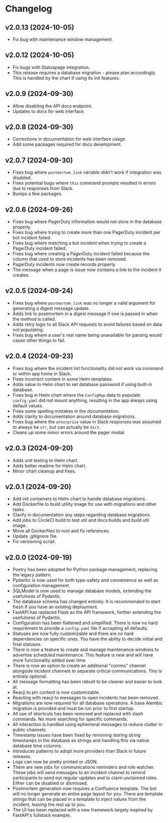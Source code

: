 # Changelog

## v2.0.13 (2024-10-05)

- Fix bug with maintenance window management.

## v2.0.12 (2024-10-05)

- Fix bugs with Statuspage integration.
- This release requires a database migration - please plan accordingly. This is handled by the chart if using its init features.

## v2.0.9 (2024-09-30)

- Allow disabling the API docs endpoint.
- Updates to docs for web interface.

## v2.0.8 (2024-09-30)

- Corrections in documentation for web interface usage.
- Add some packages required for docs development.

## v2.0.7 (2024-09-30)

- Fixes bug where `postmortem_link` variable didn't work if integration was disabled.
- Fixes potential bugs where `this` command prompts resulted in errors due to responses from Slack.
- Bumps a few packages.

## v2.0.6 (2024-09-26)

- Fixes bug where PagerDuty information would not store in the database properly.
- Fixes bug where trying to create more than one PagerDuty incident per bot incident failed.
- Fixes bug where matching a bot incident when trying to create a PagerDuty incident failed.
- Fixes bug where creating a PagerDuty incident failed because the column that used to store incidents has been removed.
- PagerDuty incidents now create records properly.
- The message when a page is issue now contains a link to the incident it creates.

## v2.0.5 (2024-09-24)

- Fixes bug where `postmortem_link` was no longer a valid argument for generating a digest message update.
- Adds link to postmortem in a digest message if one is passed in when the method is called.
- Adds retry logic to all Slack API requests to avoid failures based on data not populating.
- Fixes bug where a user's real name being unavailable for parsing would cause other things to fail.

## v2.0.4 (2024-09-23)

- Fixes bug where the incident list functionality did not work via command or within app home in Slack.
- Fixes incorrect content in some Helm templates.
- Adds value to Helm chart to set database password if using built-in database.
- Fixes bug in Helm chart where the `ConfigMap` data to populate `config.yaml` did not mount anything, resulting in the app always using default values.
- Fixes some spelling mistakes in the documentation.
- Adds clarity to documentation around database migrations.
- Fixes bug where the `enterprise` value in Slack responses was assumed to always be `str`, but can actually be `dict`.
- Cleans up some minor errors around the pager modal.

## v2.0.3 (2024-09-20)

- Adds unit testing to Helm chart.
- Adds better readme for Helm chart.
- Minor chart cleanup and fixes.

## v2.0.1 (2024-09-20)

- Add init containers to Helm chart to handle database migrations.
- Add Dockerfile to build utility image for use with migrations and other tasks.
- Clarify in documentation any steps regarding database migrations.
- Add jobs to CircleCI build to test util and docs builds and build util image.
- Move all Dockerfiles to root and fix references.
- Update .gitignore file.
- Fix versioning script.

## v2.0.0 (2024-09-19)

- Poetry has been adopted for Python package management, replacing the legacy pattern.
- Pydantic is now used for both type-safety and convenience as well as configuration management.
- SQLModel is now used to manage database models, extending the usefulness of Pydantic.
- The database schema has changed entirely. It is recommended to start fresh if you have an existing deployment.
- FastAPI has replaced Flask as the API framework, further extending the usefulness of Pydantic.
- Configuration has been flattened and simplified. There is now no hard requirement to provide a `config.yaml` file if accepting all defaults.
- Statuses are now fully customizable and there are no hard dependencies on specific ones. You have the ability to decide initial and final statuses.
- There is now a feature to create and manage maintenance windows to advertise scheduled maintenance. This feature is new and will have more functionality added over time.
- There is now an option to create an additional "comms" channel alongside incident channels to separate critical communications. This is entirely optional.
- All message formatting has been rebuilt to be cleaner and easier to look at.
- Reacji to pin content is now customizable.
- Reacting with reacji to messages to open incidents has been removed.
- Migrations are now required for all database operations. A base Alembic migration is provided and must be run prior to first startup.
- All use of shortcuts has been removed and replaced with slash commands. No more searching for specific commands.
- All interaction is handled using ephemeral messages to reduce clutter in public channels.
- Timestamp issues have been fixed by removing storing string timestamps in the database as strings and handling this via native database time columns.
- Introduces patterns to adopt more providers than Slack in future releases.
- Logs can now be pretty printed or JSON.
- There are new jobs for communications reminders and role watcher. These jobs will send messages to an incident channel to remind participants to send out regular updates and to claim unclaimed roles. Either can be disabled or dismissed.
- Postmortem generation now requires a Confluence template. The bot will no longer generate an entire page layout for you. There are template strings that can be placed in a template to inject values from the incident, leaving the rest up to you.
- The UI has been replaced with a new framework largely inspired by FastAPI's fullstack example.
